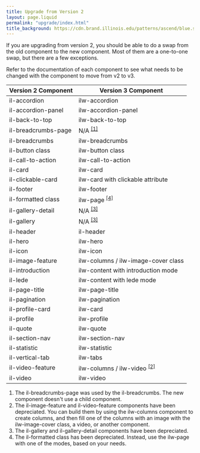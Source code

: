 ```yaml
---
title: Upgrade from Version 2
layout: page.liquid
permalink: "upgrade/index.html"
title_background: https://cdn.brand.illinois.edu/patterns/ascend/blue.svg
---
```

<style>
    ilw-content table {
        border-collapse: collapse;
        margin-top: 30px;
    }
    
    ilw-content thead tr {
        background-color: var(--il-blue);
        color: #fff;
        position: relative;
    }

    ilw-content thead tr th {
        border-left: 2px solid #fff;
        color: #fff;
        min-width:  90px;
        padding: 10px;
        font-weight: 700;
    }

    ilw-content thead tr th:first-of-type {
        border-left: 2px solid var(--il-blue);
    }

ilw-content tbody tr td {
    border: 2px solid var(--il-blue);
    min-width: 300px;
    min-height: 90px;
    padding: 10px;
}

ilw-content tbody tr:nth-child(even) td {
    background: var(--il-industrial-lighter-4);
}
</style>

If you are upgrading from version 2, you should be able to do a swap from the old component to the new component. Most of them are a one-to-one swap, but there are a few exceptions. 

Refer to the documentation of each component to see what needs to be changed with the component to move from v2 to v3. 

| Version 2 Component  | Version 3 Component   |
| ---   | ---   |
| il-accordion         | ilw-accordion         |
| il-accordion-panel   | ilw-accordion-panel   |
| il-back-to-top       | ilw-back-to-top       |
| il-breadcrumbs-page  | N/A <sup><a class="sub" href="#1">[1]</a> </sup>                 |
| il-breadcrumbs       | ilw-breadcrumbs       |
| il-button class      | ilw-button class      |
| il-call-to-action    | ilw-call-to-action    |
| il-card              | ilw-card              |
| il-clickable-card    | ilw-card with clickable attribute |
| il-footer            | ilw-footer    |
| il-formatted class   | ilw-page <sup><a class="sub" href="#4">[4]</a></sup>  |
| il-gallery-detail    | N/A <sup><a class="sub" href="#3">[3]</a></sup>                  |
| il-gallery           | N/A <sup><a class="sub" href="#3">[3]</a></sup>                  |
| il-header            | il-header             |
| il-hero              | ilw-hero              |
| il-icon              | ilw-icon              |
| il-image-feature     | ilw-columns / ilw-image-cover class   |
| il-introduction      | ilw-content with introduction mode    |
| il-lede              | ilw-content with lede mode     |
| il-page-title        | ilw-page-title        |
| il-pagination        | ilw-pagination        |
| il-profile-card      | ilw-card              |
| il-profile           | ilw-profile           |
| il-quote             | ilw-quote             |
| il-section-nav       | ilw-section-nav       |
| il-statistic         | ilw-statistic         |
| il-vertical-tab      | ilw-tabs              |
| il-video-feature     | ilw-columns / ilw-video <sup><a class="sub" href="#2">[2]</a></sup>  |
| il-video             | ilw-video             |

1. <a name="1"></a>The il-breadcrumbs-page was used by the il-breadcrumbs. The new component doesn't use a child component. 
2. <a name="2"></a>The il-image-feature and il-video-feature components have been depreciated. You can build them by using the ilw-columns component to create columns, and then fill one of the columns with an image with the ilw-image-cover class, a video, or another component.  
3. <a name="3"></a>The il-gallery and il-gallery-detail components have been depreciated. 
4. <a name="4"></a>The il-formatted class has been depreciated. Instead, use the ilw-page with one of the modes, based on your needs. 